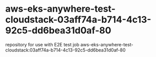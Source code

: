 # aws-eks-anywhere-test-cloudstack-03aff74a-b714-4c13-92c5-dd6bea31d0af-80
repository for use with E2E test job aws-eks-anywhere-test-cloudstack:03aff74a-b714-4c13-92c5-dd6bea31d0af-80

